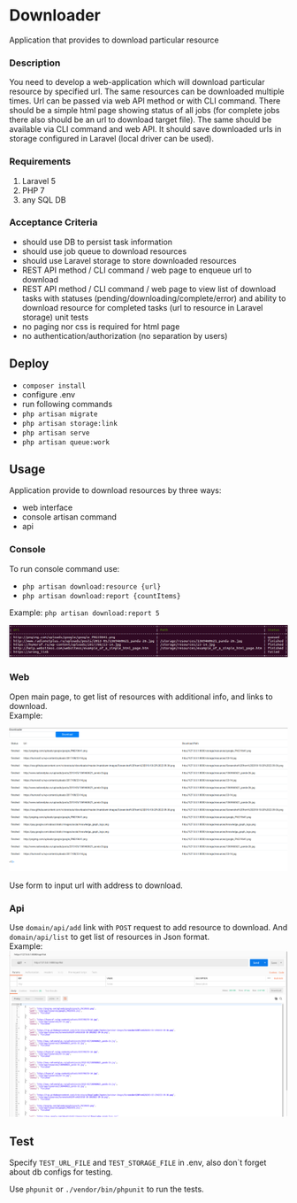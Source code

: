 # Downloader
Application that provides to download particular resource

### Description
You need to develop a web-application which will download particular resource by specified url. The same resources can be downloaded multiple times.
Url can be passed via web API method or with CLI command.
There should be a simple html page showing status of all jobs (for complete jobs there also should be an url to download target file). The same should be available via CLI command and web API.
It should save downloaded urls in storage configured in Laravel (local driver can be used). 

### Requirements

1. Laravel 5
2. PHP 7
3. any SQL DB

### Acceptance Criteria

- should use DB to persist task information
- should use job queue to download resources
- should use Laravel storage to store downloaded resources
- REST API method / CLI command / web page to enqueue url to download
- REST API method / CLI command / web page to view list of download tasks with statuses (pending/downloading/complete/error) and ability to download resource for completed tasks (url to resource in Laravel storage)
unit tests
- no paging nor css is required for html page
- no authentication/authorization (no separation by users)

## Deploy 

- `composer install`
- configure .env
- run following commands
- `php artisan migrate`
- `php artisan storage:link`
- `php artisan serve`
- `php artisan queue:work`

## Usage

Application provide to download resources by three ways:
- web interface
- console artisan command
- api

### Console

To run console command use:
- `php artisan download:resource {url}`
- `php artisan download:report {countItems}`

Example:
`php artisan download:report 5`

![console usage example](https://raw.githubusercontent.com/victoratsuta/downloader/master/markdown-images/Screenshot%20from%202018-10-20%2022-47-37.png "Logo Title Text 1")

### Web

Open main page, to get list of resources with additional info, and links to download.  
Example:

![web usage example](https://github.com/victoratsuta/downloader/blob/master/markdown-images/Screenshot%20from%202018-10-20%2022-58-58.png?raw=true "Logo Title Text 1")

Use form to input url with address to download.

### Api

Use `domain/api/add` link with `POST` request to add resource to download.
And `domain/api/list` to get list of resources in Json format.  
Example:
![web usage example](https://github.com/victoratsuta/downloader/blob/master/markdown-images/Screenshot%20from%202018-10-20%2023-00-12.png?raw=true "Logo Title Text 1")
  
## Test

Specify `TEST_URL_FILE` and `TEST_STORAGE_FILE` in .env, also don`t forget about db configs for testing.

Use `phpunit` or `./vendor/bin/phpunit` to run the tests.